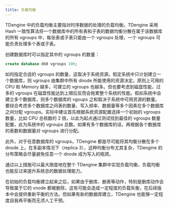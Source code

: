 ```yaml
---
title: 负载均衡
---
```


TDengine 中的负载均衡主要指对时序数据的处理的负载均衡。TDengine 采用 Hash 一致性算法将一个数据库中的所有表和子表的数据均衡分散在属于该数据库的所有 vgroups 中，每张表或子表只能由一个 vgroups 处理，一个 vgroups 可能负责处理多个表或子表。

创建数据库时可以指定其中的 vgroups 的数量：

```sql
create database db0 vgroups 100;
```

如何指定合适的 vgroups 的数量，这取决于系统资源。假定系统中只计划建立一个数据库，则 vgroups 由集群中所有 dnode 所能使用的资源决定。原则上可用的 CPU 和 Memory 越多，可建立的 vgroups 也越多。但也要考虑到磁盘性能，过多的 vgroups 在磁盘性能达到上限后反而会拖累整个系统的性能。假如系统中会建立多个数据库，则多个数据库的 vgoups 之和取决于系统中可用资源的数量。要综合考虑多个数据库之间表的数量、写入频率、数据量等多个因素在多个数据库之间分配 vgroups。实际中建议首先根据系统资源配置选择一个初始的 vgroups 数量，比如 CPU 总核数的 2 倍，以此为起点通过测试找到最佳的 vgroups 数量配置，此为系统中的 vgroups 总数。如果有多个数据库的话，再根据各个数据库的表数和数据量对 vgroups 进行分配。

此外，对于任意数据库的 vgroups，TDengine 都是尽可能将其均衡分散在多个 dnode 上。在多副本情况下（replica 3），这种均衡分布尤其复杂，TDengine 的分布策略会尽量避免任意一个 dnode 成为写入的瓶颈。

通过以上措施可以最大限度地在整个 TDengine 集群中实现负载均衡，负载均衡也能反过来提升系统总的数据处理能力。

在初始的负载均衡建立起来之后，如果由于删库、删表等动作，特别是删库动作会导致属于它的 vnode 都被删除，这有可能会造成一定程度的负载失衡，在后续版本中会提供重新平衡的方法。但如果有新的数据库建立，TDengine 也能够一定程度自我再平衡而无须人工干预。

